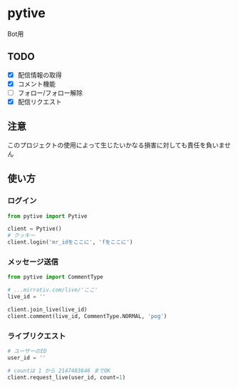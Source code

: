 # pytive
Bot用

## TODO
- [x] 配信情報の取得
- [x] コメント機能
- [ ] フォロー/フォロー解除
- [x] 配信リクエスト

## 注意
このプロジェクトの使用によって生じたいかなる損害に対しても責任を負いません

## 使い方
### ログイン

```python
from pytive import Pytive

client = Pytive()
# クッキー
client.login('mr_idをここに', 'fをここに')
```
### メッセージ送信

```python
from pytive import CommentType

# ...mirrativ.com/live/'ここ'
live_id = ''

client.join_live(live_id)
client.comment(live_id, CommentType.NORMAL, 'pog')
```
### ライブリクエスト
```python
# ユーザーのID
user_id = ''

# countは 1 から 2147483646 までOK
client.request_live(user_id, count=1)
```
